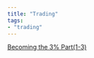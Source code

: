 ```yaml
---
title: "Trading"
tags: 
- "trading"
---
```



[Becoming the 3% Part(1-3)](notes/Becoming%20the%203%20Pct.md)

